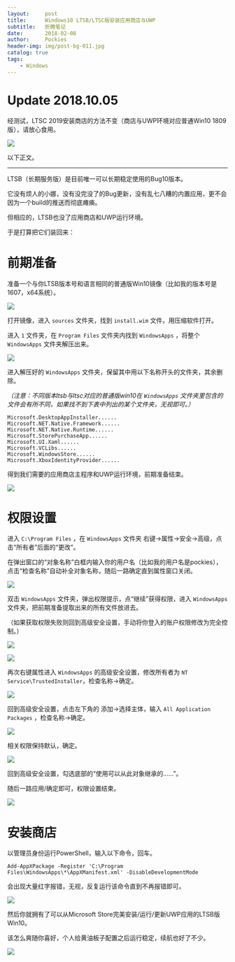 ```yaml
---
layout:     post
title:      Windows10 LTSB/LTSC版安装应用商店与UWP
subtitle:   折腾笔记
date:       2018-02-08
author:     Pockies
header-img: img/post-bg-011.jpg
catalog: true
tags:
    - Windows
---
```




# Update 2018.10.05

经测试，LTSC 2019安装商店的方法不变（商店与UWP环境对应普通Win10 1809版），请放心食用。

![](https://cdn.jsdelivr.net/gh/Pockies/pic/741f9461gy1fvxj926x15j20y80owdxn.jpg)

以下正文。

---

LTSB（长期服务版）是目前唯一可以长期稳定使用的Bug10版本。

它没有烦人的小娜，没有没完没了的Bug更新，没有乱七八糟的内置应用，更不会因为一个build的推送而彻底瘫痪。

但相应的，LTSB也没了应用商店和UWP运行环境。

于是打算把它们装回来：

# 前期准备

准备一个与你LTSB版本号和语言相同的普通版Win10镜像（比如我的版本号是1607，x64系统）。

![](https://cdn.jsdelivr.net/gh/Pockies/pic/741f9461gy1fo8gc4gyilj20lo0iogmw.jpg)

打开镜像，进入 `sources` 文件夹，找到 `install.wim` 文件，用压缩软件打开。

进入 `1` 文件夹，在 `Program Files` 文件夹内找到 `WindowsApps` ，将整个 `WindowsApps` 文件夹解压出来。

![](https://cdn.jsdelivr.net/gh/Pockies/pic/741f9461gy1fo8gc9fpvsj20yh0mp45g.jpg)

进入解压好的 `WindowsApps` 文件夹，保留其中用以下名称开头的文件夹，其余删除。

*（注意：不同版本ltsb与ltsc对应的普通版win10在 `WindowsApps` 文件夹里包含的文件会有所不同，如果找不到下表中列出的某个文件夹，无视即可。）*

```
Microsoft.DesktopAppInstaller......
Microsoft.NET.Native.Framework......
Microsoft.NET.Native.Runtime......
Microsoft.StorePurchaseApp......
Microsoft.UI.Xaml......
Microsoft.VCLibs......
Microsoft.WindowsStore......
Microsoft.XboxIdentityProvider......
```

得到我们需要的应用商店主程序和UWP运行环境，前期准备结束。

![](https://cdn.jsdelivr.net/gh/Pockies/pic/741f9461gy1fo8gce8xt4j20ur0jdwjt.jpg)

# 权限设置

进入 `C:\Program Files` ，在 `WindowsApps` 文件夹 右键→属性→安全→高级，点击“所有者”后面的“更改”。

在弹出窗口的“对象名称”白框内输入你的用户名（比如我的用户名是pockies），点击“检查名称”自动补全对象名称，随后一路确定直到属性窗口关闭。

![](https://cdn.jsdelivr.net/gh/Pockies/pic/741f9461gy1fo8gcmj57aj20pp0jhdi9.jpg)

双击 `WindowsApps` 文件夹，弹出权限提示，点“继续”获得权限，进入 `WindowsApps` 文件夹，把前期准备提取出来的所有文件放进去。

（如果获取权限失败则回到高级安全设置，手动将你登入的账户权限修改为完全控制。）

![](https://cdn.jsdelivr.net/gh/Pockies/pic/741f9461gy1fo8gcprsopj20am054q35.jpg)

![](https://cdn.jsdelivr.net/gh/Pockies/pic/741f9461gy1fo8gcu4w06j20t80ihgnl.jpg)

再次右键属性进入 `WindowsApps` 的高级安全设置，修改所有者为 `NT Service\TrustedInstaller`，检查名称→确定。

![](https://cdn.jsdelivr.net/gh/Pockies/pic/741f9461gy1fo8gd0baq5j20pp0jh76f.jpg)

回到高级安全设置，点击左下角的 添加→选择主体，输入 `All Application Packages` ，检查名称→确定。

![](https://cdn.jsdelivr.net/gh/Pockies/pic/741f9461gy1fo8gd2ygcaj20qz0kadia.jpg)

相关权限保持默认，确定。

![](https://cdn.jsdelivr.net/gh/Pockies/pic/741f9461gy1fo8gd5hc13j20uk0m4jsq.jpg)

回到高级安全设置，勾选底部的“使用可以从此对象继承的......”。

随后一路应用/确定即可，权限设置结束。

![](https://cdn.jsdelivr.net/gh/Pockies/pic/741f9461gy1fo8gdexzrkj20pp0jhq65.jpg)

# 安装商店

以管理员身份运行PowerShell，输入以下命令，回车。

```
Add-AppXPackage -Register 'C:\Program Files\WindowsApps\*\AppXManifest.xml' -DisableDevelopmentMode
```

会出现大量红字报错，无视，反复运行该命令直到不再报错即可。

![](https://cdn.jsdelivr.net/gh/Pockies/pic/741f9461gy1fo8gdmujhoj20ld0ifgmx.jpg)

然后你就拥有了可以从Microsoft Store完美安装/运行/更新UWP应用的LTSB版Win10。

该怎么爽随你喜好，个人给黄油板子配置之后运行稳定，续航也好了不少。

![](https://cdn.jsdelivr.net/gh/Pockies/pic/741f9461gy1fo8gdsot18j20y80qs4fj.jpg)
